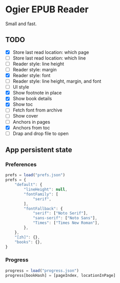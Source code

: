 # Ogier EPUB Reader

Small and fast.

## TODO

- [x] Store last read location: which page
- [ ] Store last read location: which line
- [ ] Reader style: line height
- [ ] Reader style: margin
- [x] Reader style: font
- [ ] Reader style: line height, margin, and font
- [ ] UI style
- [x] Show footnote in place
- [x] Show book details
- [x] Show toc
- [ ] Fetch font from archive
- [ ] Show cover
- [ ] Anchors in pages
- [x] Anchors from toc
- [ ] Drap and drop file to open

## App persistent state

### Preferences

```js
prefs = load("prefs.json")
prefs = {
    "default": {
        "lineHeight": null,
        "fontFamily": [
            "serif",
        ],
        "fontFallback": {
            "serif": ["Noto Serif"],
            "sans-serif": ["Noto Sans"],
            "Times": ["Times New Roman"],
        },
    },
    "[zh]": {},
    "books": {},
}
```

### Progress

```js
progress = load("progress.json")
progress[bookHash] = [pageIndex, locationInPage]
```
